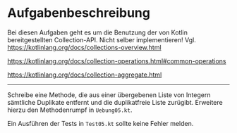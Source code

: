 # Aufgabenbeschreibung

Bei diesen Aufgaben geht es um die Benutzung der von Kotlin bereitgestellten Collection-API.
Nicht selber implementieren!
Vgl.
https://kotlinlang.org/docs/collections-overview.html

https://kotlinlang.org/docs/collection-operations.html#common-operations

https://kotlinlang.org/docs/collection-aggregate.html

---

Schreibe eine Methode, die aus einer übergebenen Liste von Integern sämtliche Duplikate entfernt und die duplikatfreie Liste zurügibt.
 Erweitere hierzu den Methodenrumpf in `Uebung05.kt`.

Ein Ausführen der Tests in `Test05.kt` sollte keine Fehler melden.